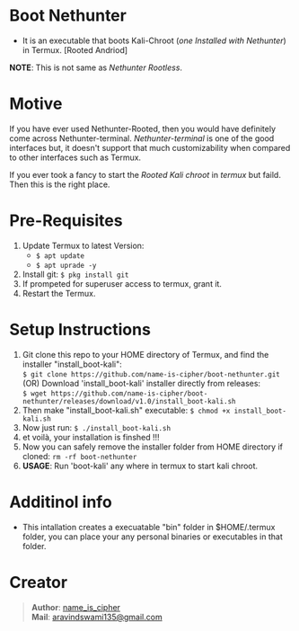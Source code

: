 # Boot Nethunter

- It is an executable that boots Kali-Chroot (_one Installed with Nethunter_) in Termux. [Rooted Andriod]

**NOTE**: This is not same as _Nethunter Rootless_.

# Motive
If you have ever used Nethunter-Rooted, then you would have definitely come across Nethunter-terminal. _Nethunter-terminal_ is one of the good interfaces but, it doesn't support that much customizability when compared to other interfaces such as Termux.  

If you ever took a fancy to start the _Rooted Kali chroot_ in _termux_ but faild. Then this is the right place.

# Pre-Requisites
1. Update Termux to latest Version:
    - `$ apt update`
    - `$ apt uprade -y`
2. Install git: `$ pkg install git`
3. If prompeted for superuser access to termux, grant it.
4. Restart the Termux.

# Setup Instructions
1. Git clone this repo to your HOME directory of Termux, and find the installer "install_boot-kali":   
   `$ git clone https://github.com/name-is-cipher/boot-nethunter.git`  
                             (OR)
   Download 'install_boot-kali' installer directly from releases:  
   `$ wget https://github.com/name-is-cipher/boot-nethunter/releases/download/v1.0/install_boot-kali.sh`
4. Then make "install_boot-kali.sh" executable: `$ chmod +x install_boot-kali.sh`
5. Now just run: `$ ./install_boot-kali.sh`
6. et voilà, your installation is finshed !!!
7. Now you can safely remove the installer folder from HOME directory if cloned: `rm -rf boot-nethunter`
8. **USAGE**: Run 'boot-kali' any where in termux to start kali chroot.

# Additinol info
- This intallation creates a execuatable "bin" folder in $HOME/.termux folder, you can place your any personal binaries or executables in that folder.

# Creator
> **Author**: [name_is_cipher](https://github.com/name-is-cipher)  
> **Mail**: aravindswami135@gmail.com

